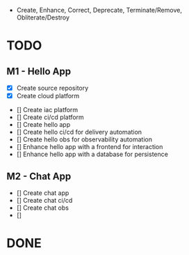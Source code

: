 - Create, Enhance, Correct, Deprecate, Terminate/Remove, Obliterate/Destroy

# TODO

## M1 - Hello App

- [x] Create source repository
- [x] Create cloud platform
- [] Create iac platform
- [] Create ci/cd platform
- [] Create hello app
- [] Create hello ci/cd for delivery automation
- [] Create hello obs for observability automation
- [] Enhance hello app with a frontend for interaction
- [] Enhance hello app with a database for persistence

## M2 - Chat App

- [] Create chat app
- [] Create chat ci/cd
- [] Create chat obs
- []  

# DONE